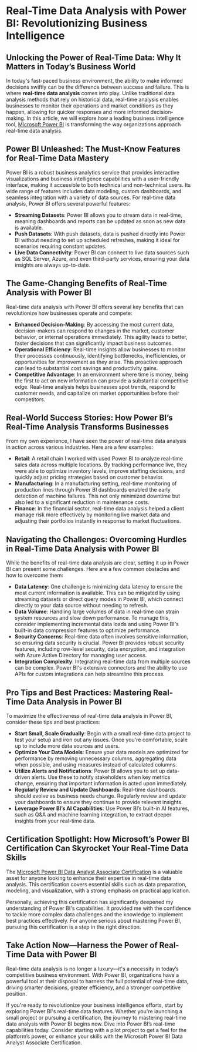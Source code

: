 <h1>Real-Time Data Analysis with Power BI: Revolutionizing Business Intelligence</h1>

<h2>Unlocking the Power of Real-Time Data: Why It Matters in Today&rsquo;s Business World</h2>

<p>In today&#39;s fast-paced business environment, the ability to make informed decisions swiftly can be the difference between success and failure. This is where <strong>real-time data analysis</strong> comes into play. Unlike traditional data analysis methods that rely on historical data, real-time analysis enables businesses to monitor their operations and market conditions as they happen, allowing for quicker responses and more informed decision-making. In this article, we will explore how a leading business intelligence tool, <a href="https://www.study4exam.com/microsoft/free-pl-300-questions">Microsoft Power BI</a> is transforming the way organizations approach real-time data analysis.</p>

<h2>Power BI Unleashed: The Must-Know Features for Real-Time Data Mastery</h2>

<p>Power BI is a robust business analytics service that provides interactive visualizations and business intelligence capabilities with a user-friendly interface, making it accessible to both technical and non-technical users. Its wide range of features includes data modeling, custom dashboards, and seamless integration with a variety of data sources. For real-time data analysis, Power BI offers several powerful features:</p>

<ul>
	<li><strong>Streaming Datasets</strong>: Power BI allows you to stream data in real-time, meaning dashboards and reports can be updated as soon as new data is available.</li>
	<li><strong>Push Datasets</strong>: With push datasets, data is pushed directly into Power BI without needing to set up scheduled refreshes, making it ideal for scenarios requiring constant updates.</li>
	<li><strong>Live Data Connectivity</strong>: Power BI can connect to live data sources such as SQL Server, Azure, and even third-party services, ensuring your data insights are always up-to-date.</li>
</ul>

<h2>The Game-Changing Benefits of Real-Time Analysis with Power BI</h2>

<p>Real-time data analysis with Power BI offers several key benefits that can revolutionize how businesses operate and compete:</p>

<ul>
	<li><strong>Enhanced Decision-Making</strong>: By accessing the most current data, decision-makers can respond to changes in the market, customer behavior, or internal operations immediately. This agility leads to better, faster decisions that can significantly impact business outcomes.</li>
	<li><strong>Operational Efficiency</strong>: Real-time insights allow businesses to monitor their processes continuously, identifying bottlenecks, inefficiencies, or opportunities for improvement as they arise. This proactive approach can lead to substantial cost savings and productivity gains.</li>
	<li><strong>Competitive Advantage</strong>: In an environment where time is money, being the first to act on new information can provide a substantial competitive edge. Real-time analysis helps businesses spot trends, respond to customer needs, and capitalize on market opportunities before their competitors.</li>
</ul>

<h2>Real-World Success Stories: How Power BI&rsquo;s Real-Time Analysis Transforms Businesses</h2>

<p>From my own experience, I have seen the power of real-time data analysis in action across various industries. Here are a few examples:</p>

<ul>
	<li><strong>Retail</strong>: A retail chain I worked with used Power BI to analyze real-time sales data across multiple locations. By tracking performance live, they were able to optimize inventory levels, improve staffing decisions, and quickly adjust pricing strategies based on customer behavior.</li>
	<li><strong>Manufacturing</strong>: In a manufacturing setting, real-time monitoring of production lines through Power BI dashboards enabled the early detection of machine failures. This not only minimized downtime but also led to a significant reduction in maintenance costs.</li>
	<li><strong>Finance</strong>: In the financial sector, real-time data analysis helped a client manage risk more effectively by monitoring live market data and adjusting their portfolios instantly in response to market fluctuations.</li>
</ul>

<h2>Navigating the Challenges: Overcoming Hurdles in Real-Time Data Analysis with Power BI</h2>

<p>While the benefits of real-time data analysis are clear, setting it up in Power BI can present some challenges. Here are a few common obstacles and how to overcome them:</p>

<ul>
	<li><strong>Data Latency</strong>: One challenge is minimizing data latency to ensure the most current information is available. This can be mitigated by using streaming datasets or direct query modes in Power BI, which connect directly to your data source without needing to refresh.</li>
	<li><strong>Data Volume</strong>: Handling large volumes of data in real-time can strain system resources and slow down performance. To manage this, consider implementing incremental data loads and using Power BI&#39;s built-in data compression features to optimize performance.</li>
	<li><strong>Security Concerns</strong>: Real-time data often involves sensitive information, so ensuring data security is crucial. Power BI provides robust security features, including row-level security, data encryption, and integration with Azure Active Directory for managing user access.</li>
	<li><strong>Integration Complexity</strong>: Integrating real-time data from multiple sources can be complex. Power BI&#39;s extensive connectors and the ability to use APIs for custom integrations can help streamline this process.</li>
</ul>

<h2>Pro Tips and Best Practices: Mastering Real-Time Data Analysis in Power BI</h2>

<p>To maximize the effectiveness of real-time data analysis in Power BI, consider these tips and best practices:</p>

<ul>
	<li><strong>Start Small, Scale Gradually</strong>: Begin with a small real-time data project to test your setup and iron out any issues. Once you&#39;re comfortable, scale up to include more data sources and users.</li>
	<li><strong>Optimize Your Data Models</strong>: Ensure your data models are optimized for performance by removing unnecessary columns, aggregating data when possible, and using measures instead of calculated columns.</li>
	<li><strong>Utilize Alerts and Notifications</strong>: Power BI allows you to set up data-driven alerts. Use these to notify stakeholders when key metrics change, ensuring that important information is acted upon immediately.</li>
	<li><strong>Regularly Review and Update Dashboards</strong>: Real-time dashboards should evolve as business needs change. Regularly review and update your dashboards to ensure they continue to provide relevant insights.</li>
	<li><strong>Leverage Power BI&rsquo;s AI Capabilities</strong>: Use Power BI&rsquo;s built-in AI features, such as Q&amp;A and machine learning integration, to extract deeper insights from your real-time data.</li>
</ul>

<h2>Certification Spotlight: How Microsoft&rsquo;s Power BI Certification Can Skyrocket Your Real-Time Data Skills</h2>

<p>The <a href="https://form.jotform.com/242112038508043">Microsoft Power BI Data Analyst Associate Certification</a> is a valuable asset for anyone looking to enhance their expertise in real-time data analysis. This certification covers essential skills such as data preparation, modeling, and visualization, with a strong emphasis on practical application.</p>

<p>Personally, achieving this certification has significantly deepened my understanding of Power BI&#39;s capabilities. It provided me with the confidence to tackle more complex data challenges and the knowledge to implement best practices effectively. For anyone serious about mastering Power BI, pursuing this certification is a step in the right direction.</p>

<h2>Take Action Now&mdash;Harness the Power of Real-Time Data with Power BI</h2>

<p>Real-time data analysis is no longer a luxury&mdash;it&#39;s a necessity in today&rsquo;s competitive business environment. With Power BI, organizations have a powerful tool at their disposal to harness the full potential of real-time data, driving smarter decisions, greater efficiency, and a stronger competitive position.</p>

<p>If you&#39;re ready to revolutionize your business intelligence efforts, start by exploring Power BI&#39;s real-time data features. Whether you&#39;re launching a small project or pursuing a certification, the journey to mastering real-time data analysis with Power BI begins now. Dive into Power BI&rsquo;s real-time capabilities today. Consider starting with a pilot project to get a feel for the platform&rsquo;s power, or enhance your skills with the Microsoft Power BI Data Analyst Associate Certification.</p>
